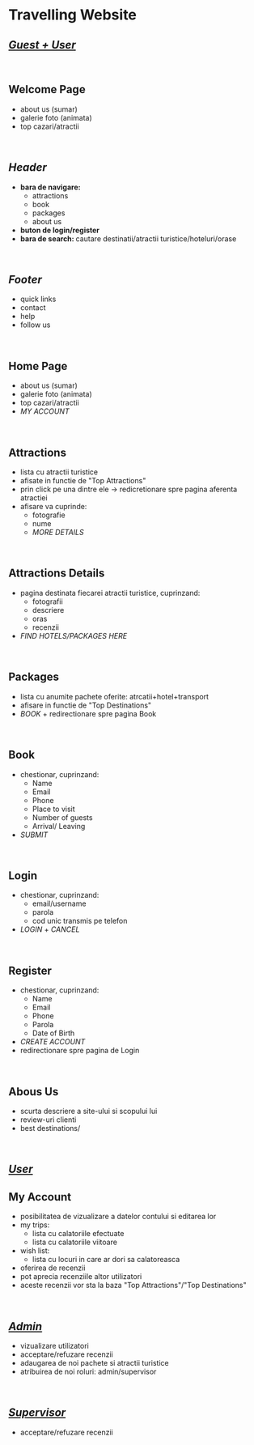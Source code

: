 # <b> Travelling Website </b>

## <b> <i> <u> Guest + User </b> </i> </u>

<br>

## <b> Welcome Page </b>
- about us (sumar)
- galerie foto (animata)
- top cazari/atractii

<br>

## <b> <i> Header </i>
- bara de navigare: </b>
    - attractions
    - book
    - packages
    - about us
- <b> buton de login/register
- bara de search: </b> cautare destinatii/atractii turistice/hoteluri/orase

<br>

## <b> <i> Footer </i> </b>
- quick links
- contact
- help
- follow us

<br>

## <b> Home Page </b>
- about us (sumar)
- galerie foto (animata)
- top cazari/atractii
- _MY ACCOUNT_

<br>

## <b> Attractions </b>
- lista cu atractii turistice 
- afisate in functie de "Top Attractions"
- prin click pe una dintre ele -> redicretionare spre pagina aferenta atractiei
- afisare va cuprinde:
    - fotografie
    - nume
    - _MORE DETAILS_

<br>

## <b> Attractions Details </b>
- pagina destinata fiecarei atractii turistice, cuprinzand:
    - fotografii
    - descriere
    - oras 
    - recenzii
- _FIND HOTELS/PACKAGES HERE_

<br>

## <b> Packages </b>
- lista cu anumite pachete oferite: atrcatii+hotel+transport
- afisare in functie de "Top Destinations"
- _BOOK_ + redirectionare spre pagina Book 

<br>

## <b> Book </b>
- chestionar, cuprinzand:
    - Name
    - Email
    - Phone
    - Place to visit
    - Number of guests
    - Arrival/ Leaving
- _SUBMIT_

<br>

## <b> Login </b>
- chestionar, cuprinzand:
    - email/username
    - parola
    - cod unic transmis pe telefon
- _LOGIN_ + _CANCEL_

<br>

## <b> Register </b>
- chestionar, cuprinzand:
    - Name
    - Email
    - Phone
    - Parola
    - Date of Birth
- _CREATE ACCOUNT_
- redirectionare spre pagina de Login

<br>

## <b> Abous Us </b>
- scurta descriere a site-ului si scopului lui
- review-uri clienti
- best destinations/

<br>

## <b> <i> <u> User </b> </i> </u>
## <b> My Account </b>
- posibilitatea de vizualizare a datelor contului si editarea lor
- my trips:
    - lista cu calatoriile efectuate
    - lista cu calatoriile viitoare
- wish list:
    - lista cu locuri in care ar dori sa calatoreasca
- oferirea de recenzii 
- pot aprecia recenziile altor utilizatori
- aceste recenzii vor sta la baza "Top Attractions"/"Top Destinations"

<br>

## <b> <i> <u> Admin </b> </i> </u>
- vizualizare utilizatori
- acceptare/refuzare recenzii
- adaugarea de noi pachete si atractii turistice
- atribuirea de noi roluri: admin/supervisor

<br>

## <b> <i> <u> Supervisor </b> </i> </u>
- acceptare/refuzare recenzii